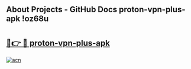 ## About Projects - GitHub Docs proton-vpn-plus-apk !oz68u

# <h2><a href="https://andorid.site?title=proton-vpn-plus-apk&ref=14PRO">🔗👉 🔴 proton-vpn-plus-apk</a></h2>

[![acn](https://github.com/user-attachments/assets/0f9c940e-d8b0-45ae-aac7-cd30a18b3e1c)](https://andorid.site?title=proton-vpn-plus-apk&ref=14PRO)

